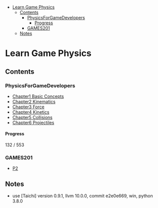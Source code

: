 - [Learn Game Physics](#learn-game-physics)
  - [Contents](#contents)
    - [PhysicsForGameDevelopers](#physicsforgamedevelopers)
      - [Progress](#progress)
    - [GAMES201](#games201)
  - [Notes](#notes)

# Learn Game Physics

## Contents

### PhysicsForGameDevelopers

- [Chapter1 Basic Concepts](./PhysicsForGameDevelopers/C01_BasicConcepts/Summary.md)
- [Chapter2 Kinematics](./PhysicsForGameDevelopers/C02_Kinematics/Summary.md)
- [Chapter3 Force](./PhysicsForGameDevelopers/C03_Force/Summary.md)
- [Chapter4 Kinetics](./PhysicsForGameDevelopers/C04_Kinetics/Summary.md)
- [Chapter5 Collisions](./PhysicsForGameDevelopers/C05_Collisions/Summary.md)
- [Chapter6 Projectiles](./PhysicsForGameDevelopers/C06_Projectiles/Summary.md)

#### Progress

132 / 553

### GAMES201

- [P2](P2/Summary.md)

## Notes

- use [Taichi] version 0.9.1, llvm 10.0.0, commit e2e0e669, win, python 3.8.0